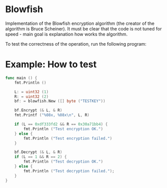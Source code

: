 # Blowfish

Implementation of the Blowfish encryption algorithm (the creator of the algorithm is Bruce Scheiner).
It must be clear that the code is not tuned for speed - main goal is explanation how works the algorithm.

To test the correctness of the operation, run the following program:
# Example: How to test

```Go
func main () {
    fmt.Println ()

    L: = uint32 (1)
    R: = uint32 (2)
    bf: = blowfish.New ([] byte ("TESTKEY"))

    bf.Encrypt (& L, & R)
    fmt.Printf ("%08x, %08x\n", L, R)

    if (L == 0xdf333fd2 && R == 0x30a71bb4) {
        fmt.Println ("Test encryption OK.")
    } else {
        fmt.Println ("Test encryption failed.")
    }

    bf.Decrypt (& L, & R)
    if (L == 1 && R == 2) {
        fmt.Println ("Test decryption OK.")
    } else {
        fmt.Println ("Test decryption failed.");
    }
}
```
